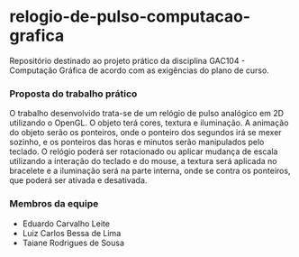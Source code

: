 # relogio-de-pulso-computacao-grafica

Repositório destinado ao projeto prático da disciplina GAC104 - Computação Gráfica de acordo com as exigências do plano de curso.

### Proposta do trabalho prático

O trabalho desenvolvido trata-se de um relógio de pulso analógico em 2D utilizando o OpenGL. O objeto terá cores, textura e iluminação. A animação do objeto serão os ponteiros, onde o ponteiro dos segundos irá se mexer sozinho, e os ponteiros das horas e minutos serão manipulados pelo teclado. O relógio poderá ser rotacionado ou aplicar mudança de escala utilizando a interação do teclado e do mouse, a textura será aplicada no bracelete e a iluminação será na parte interna, onde se contra os ponteiros, que poderá ser ativada e desativada.

### Membros da equipe

- Eduardo Carvalho Leite
- Luiz Carlos Bessa de Lima
- Taiane Rodrigues de Sousa

